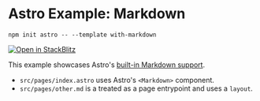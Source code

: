 # Astro Example: Markdown

```
npm init astro -- --template with-markdown
```

[![Open in StackBlitz](https://developer.stackblitz.com/img/open_in_stackblitz.svg)](https://stackblitz.com/github/withastro/astro/tree/latest/examples/with-markdown)

This example showcases Astro's [built-in Markdown support](https://docs.astro.build/en/guides/markdown-content/).

- `src/pages/index.astro` uses Astro's `<Markdown>` component.
- `src/pages/other.md` is a treated as a page entrypoint and uses a `layout`.
